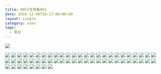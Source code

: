 ```yaml
---
title: ROSI写真集001
date: 2016-12-06T16:17:06+00:00
layout: single
category: xxoo
tags:
  - 美女
---
```


![](http://odhzhpju9.bkt.clouddn.com/ROSI_001_000.jpg)

<!--more-->
![](http://odhzhpju9.bkt.clouddn.com/ROSI_001_001.jpg)
![](http://odhzhpju9.bkt.clouddn.com/ROSI_001_002.jpg)
![](http://odhzhpju9.bkt.clouddn.com/ROSI_001_003.jpg)
![](http://odhzhpju9.bkt.clouddn.com/ROSI_001_004.jpg)
![](http://odhzhpju9.bkt.clouddn.com/ROSI_001_005.jpg)
![](http://odhzhpju9.bkt.clouddn.com/ROSI_001_006.jpg)
![](http://odhzhpju9.bkt.clouddn.com/ROSI_001_007.jpg)
![](http://odhzhpju9.bkt.clouddn.com/ROSI_001_008.jpg)
![](http://odhzhpju9.bkt.clouddn.com/ROSI_001_009.jpg)
![](http://odhzhpju9.bkt.clouddn.com/ROSI_001_010.jpg)
![](http://odhzhpju9.bkt.clouddn.com/ROSI_001_011.jpg)
![](http://odhzhpju9.bkt.clouddn.com/ROSI_001_012.jpg)
![](http://odhzhpju9.bkt.clouddn.com/ROSI_001_013.jpg)
![](http://odhzhpju9.bkt.clouddn.com/ROSI_001_014.jpg)
![](http://odhzhpju9.bkt.clouddn.com/ROSI_001_015.jpg)
![](http://odhzhpju9.bkt.clouddn.com/ROSI_001_016.jpg)
![](http://odhzhpju9.bkt.clouddn.com/ROSI_001_017.jpg)
![](http://odhzhpju9.bkt.clouddn.com/ROSI_001_018.jpg)
![](http://odhzhpju9.bkt.clouddn.com/ROSI_001_019.jpg)
![](http://odhzhpju9.bkt.clouddn.com/ROSI_001_020.jpg)
![](http://odhzhpju9.bkt.clouddn.com/ROSI_001_021.jpg)
![](http://odhzhpju9.bkt.clouddn.com/ROSI_001_022.jpg)
![](http://odhzhpju9.bkt.clouddn.com/ROSI_001_023.jpg)
![](http://odhzhpju9.bkt.clouddn.com/ROSI_001_024.jpg)
![](http://odhzhpju9.bkt.clouddn.com/ROSI_001_025.jpg)
![](http://odhzhpju9.bkt.clouddn.com/ROSI_001_026.jpg)
![](http://odhzhpju9.bkt.clouddn.com/ROSI_001_027.jpg)
![](http://odhzhpju9.bkt.clouddn.com/ROSI_001_028.jpg)
![](http://odhzhpju9.bkt.clouddn.com/ROSI_001_029.jpg)
![](http://odhzhpju9.bkt.clouddn.com/ROSI_001_030.jpg)
![](http://odhzhpju9.bkt.clouddn.com/ROSI_001_031.jpg)
![](http://odhzhpju9.bkt.clouddn.com/ROSI_001_032.jpg)
![](http://odhzhpju9.bkt.clouddn.com/ROSI_001_033.jpg)
![](http://odhzhpju9.bkt.clouddn.com/ROSI_001_034.jpg)
![](http://odhzhpju9.bkt.clouddn.com/ROSI_001_035.jpg)
![](http://odhzhpju9.bkt.clouddn.com/ROSI_001_036.jpg)
![](http://odhzhpju9.bkt.clouddn.com/ROSI_001_037.jpg)
![](http://odhzhpju9.bkt.clouddn.com/ROSI_001_038.jpg)
![](http://odhzhpju9.bkt.clouddn.com/ROSI_001_039.jpg)
![](http://odhzhpju9.bkt.clouddn.com/ROSI_001_040.jpg)
![](http://odhzhpju9.bkt.clouddn.com/ROSI_001_041.jpg)
![](http://odhzhpju9.bkt.clouddn.com/ROSI_001_042.jpg)
![](http://odhzhpju9.bkt.clouddn.com/ROSI_001_043.jpg)
![](http://odhzhpju9.bkt.clouddn.com/ROSI_001_044.jpg)
![](http://odhzhpju9.bkt.clouddn.com/ROSI_001_045.jpg)
![](http://odhzhpju9.bkt.clouddn.com/ROSI_001_046.jpg)
![](http://odhzhpju9.bkt.clouddn.com/ROSI_001_047.jpg)
![](http://odhzhpju9.bkt.clouddn.com/ROSI_001_048.jpg)
![](http://odhzhpju9.bkt.clouddn.com/ROSI_001_049.jpg)
![](http://odhzhpju9.bkt.clouddn.com/ROSI_001_050.jpg)
![](http://odhzhpju9.bkt.clouddn.com/ROSI_001_051.jpg)
![](http://odhzhpju9.bkt.clouddn.com/ROSI_001_052.jpg)
![](http://odhzhpju9.bkt.clouddn.com/ROSI_001_053.jpg)
![](http://odhzhpju9.bkt.clouddn.com/ROSI_001_054.jpg)
![](http://odhzhpju9.bkt.clouddn.com/ROSI_001_055.jpg)
![](http://odhzhpju9.bkt.clouddn.com/ROSI_001_056.jpg)
![](http://odhzhpju9.bkt.clouddn.com/ROSI_001_057.jpg)
![](http://odhzhpju9.bkt.clouddn.com/ROSI_001_058.jpg)
